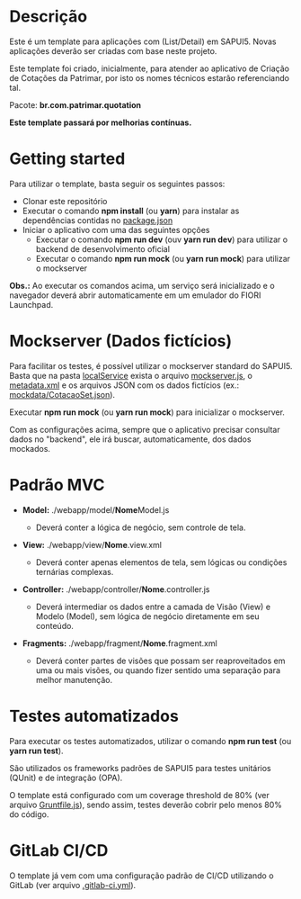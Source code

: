 # Descrição

Este é um template para aplicações com (List/Detail) em SAPUI5. Novas aplicações deverão ser criadas com base neste projeto.

Este template foi criado, inicialmente, para atender ao aplicativo de Criação de Cotações da Patrimar, por isto os nomes técnicos estarão referenciando tal.

Pacote: **br.com.patrimar.quotation**

**Este template passará por melhorias contínuas.**

# Getting started

Para utilizar o template, basta seguir os seguintes passos:

- Clonar este repositório
- Executar o comando **npm install** (ou **yarn**) para instalar as dependências contidas no [package.json](package.json)
- Iniciar o aplicativo com uma das seguintes opções
  - Executar o comando **npm run dev** (ouv **yarn run dev**) para utilizar o backend de desenvolvimento oficial
  - Executar o comando **npm run mock** (ou **yarn run mock**) para utilizar o mockserver

**Obs.:** Ao executar os comandos acima, um serviço será inicializado e o navegador deverá abrir automaticamente em um emulador do FIORI Launchpad.

# Mockserver (Dados fictícios)

Para facilitar os testes, é possível utilizar o mockserver standard do SAPUI5. Basta que na pasta [localService](webapp/localService) exista o arquivo [mockserver.js](webapp/localService/mockserver.js), o [metadata.xml](webapp/localService/zsd_odata_price_cockpit_srv/metadata.xml) e os arquivos JSON com os dados fictícios (ex.: [mockdata/CotacaoSet.json](webapp/localService/mockdata/CotacaoSet.json)).

Executar **npm run mock** (ou **yarn run mock**) para inicializar o mockserver.

Com as configurações acima, sempre que o aplicativo precisar consultar dados no "backend", ele irá buscar, automaticamente, dos dados mockados.

# Padrão MVC

- **Model:** ./webapp/model/**Nome**Model.js
  - Deverá conter a lógica de negócio, sem controle de tela.
- **View:** ./webapp/view/**Nome**.view.xml
  - Deverá conter apenas elementos de tela, sem lógicas ou condições ternárias complexas.
- **Controller:** ./webapp/controller/**Nome**.controller.js

  - Deverá intermediar os dados entre a camada de Visão (View) e Modelo (Model), sem lógica de negócio diretamente em seu conteúdo.

- **Fragments:** ./webapp/fragment/**Nome**.fragment.xml
  - Deverá conter partes de visões que possam ser reaproveitados em uma ou mais visões, ou quando fizer sentido uma separação para melhor manutenção.

# Testes automatizados

Para executar os testes automatizados, utilizar o comando **npm run test** (ou **yarn run test**).

São utilizados os frameworks padrões de SAPUI5 para testes unitários (QUnit) e de integração (OPA).

O template está configurado com um coverage threshold de 80% (ver arquivo [Gruntfile.js](Gruntfile.js)), sendo assim, testes deverão cobrir pelo menos 80% do código.

# GitLab CI/CD

O template já vem com uma configuração padrão de CI/CD utilizando o GitLab (ver arquivo [.gitlab-ci.yml](.gitlab-ci.yml)).
